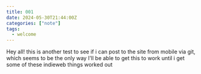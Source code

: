 ```yaml
---
title: 001
date: 2024-05-30T21:44:00Z
categories: ["note"] 
tags:
  - welcome
---
```


Hey all! this is another test to see if i can post to the site from mobile via git, which seems to be the only way I'll be able to get this to work until i get some of these indieweb things worked out  
